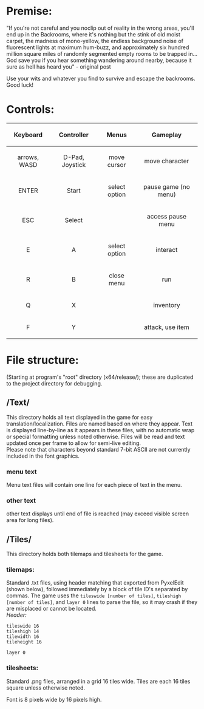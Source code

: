 # Premise:
"If you're not careful and you noclip out of reality in the wrong areas, you'll end up in the Backrooms, where it's nothing but the stink of old moist carpet, the madness of mono-yellow, the endless background noise of fluorescent lights at maximum hum-buzz, and approximately six hundred million square miles of randomly segmented empty rooms to be trapped in... <br>
God save you if you hear something wandering around nearby, because it sure as hell has heard you" - original post

Use your wits and whatever you find to survive and escape the backrooms. Good luck!

# Controls:

| <p align = center> Keyboard      | <p align = center> Controller        | <p align = center> Menus         | <p align = center> Gameplay              |
|----------------------------------|--------------------------------------|----------------------------------|------------------------------------------|
| <p align = center> arrows, WASD  | <p align = center> D-Pad, Joystick   | <p align = center> move cursor   | <p align = center> move character        |
| <p align = center> ENTER         | <p align = center> Start             | <p align = center> select option | <p align = center> pause game (no menu)  |
| <p align = center> ESC           | <p align = center> Select            |                                  | <p align = center> access pause menu     |
| <p align = center> E             | <p align = center> A                 | <p align = center> select option | <p align = center> interact              |
| <p align = center> R             | <p align = center> B                 | <p align = center> close menu    | <p align = center> run                   |
| <p align = center> Q             | <p align = center> X                 |                                  | <p align = center> inventory             |
| <p align = center> F             | <p align = center> Y                 |                                  | <p align = center> attack, use item      |

# File structure:
(Starting at program's "root" directory (x64/release/); these are duplicated to the project directory for debugging.

## /Text/
This directory holds all text displayed in the game for easy translation/localization. Files are named based on where they appear. Text is displayed line-by-line as it appears in these files, with no automatic wrap or special formatting unless noted otherwise. Files will be read and text updated once per frame to allow for semi-live editing. <br>
Please note that characters beyond standard 7-bit ASCII are not currently included in the font graphics.

### menu text
Menu text files will contain one line for each piece of text in the menu.

### other text
other text displays until end of file is reached (may exceed visible screen area for long files).

## /Tiles/
This directory holds both tilemaps and tilesheets for the game.

### tilemaps:
Standard .txt files, using header matching that exported from PyxelEdit (shown below), followed immediately by a block of tile ID's separated by commas. The game uses the `tileswide [number of tiles]`, `tileshigh [number of tiles]`, and `layer 0` lines to parse the file, so it may crash if they are misplaced or cannot be located. <br>
_Header:_ <br>

    tileswide 16
    tileshigh 14
    tilewidth 16
    tileheight 16

    layer 0

### tilesheets:
Standard .png files, arranged in a grid 16 tiles wide. Tiles are each 16 tiles square unless otherwise noted.

Font is 8 pixels wide by 16 pixels high.
